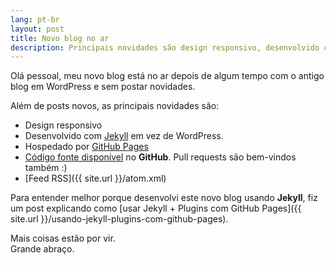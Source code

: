 ```yaml
---
lang: pt-br
layout: post
title: Novo blog no ar
description: Principais novidades são design responsivo, desenvolvido com Jekyll + Plugins e hospedado por GitHub Pages.
---
```

Olá pessoal, meu novo blog está no ar depois de algum tempo com o antigo blog em WordPress e sem postar novidades.

Além de posts novos, as principais novidades são:

* Design responsivo
* Desenvolvido com [Jekyll](https://github.com/mojombo/jekyll) em vez de WordPress.
* Hospedado por [GitHub Pages](https://pages.github.com)
* [Código fonte disponível](https://github.com/leandroadacosta/leandroadacosta.github.com) no **GitHub**. Pull requests são bem-vindos também :)
* [Feed RSS]({{ site.url }}/atom.xml)

Para entender melhor porque desenvolvi este novo blog usando **Jekyll**, fiz um post explicando como [usar Jekyll + Plugins com GitHub Pages]({{ site.url }}/usando-jekyll-plugins-com-github-pages).

Mais coisas estão por vir.
<br>
Grande abraço.

